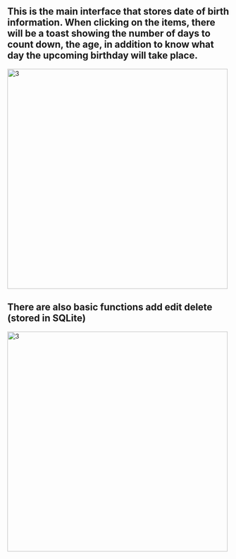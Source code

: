## This is the main interface that stores date of birth information. When clicking on the items, there will be a toast showing the number of days to count down, the age, in addition to know what day the upcoming birthday will take place.

<img width="500" alt="3" src="https://www.linkpicture.com/q/243815889_454645495822606_5793533335794935535_n.jpg">

## There are also basic functions add edit delete (stored in SQLite)
<img width="500" alt="3" src="https://www.linkpicture.com/q/243501795_212775014131277_760766537998819939_n.jpg">
